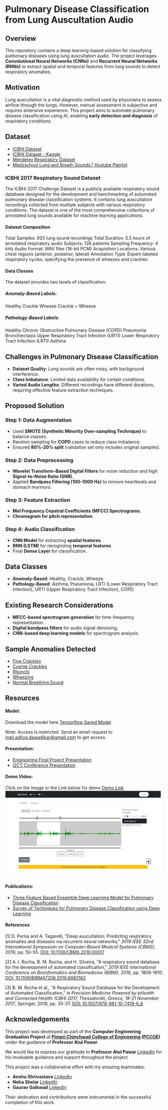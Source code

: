 # **Pulmonary Disease Classification from Lung Auscultation Audio**

## **Overview**
This repository contains a deep learning-based solution for classifying pulmonary diseases using lung auscultation audio. The project leverages **Convolutional Neural Networks (CNNs)** and **Recurrent Neural Networks (RNNs)** to extract spatial and temporal features from lung sounds to detect respiratory anomalies.

## **Motivation**
Lung auscultation is a vital diagnostic method used by physicians to assess airflow through the lungs. However, manual assessment is subjective and requires extensive experience. This project aims to automate pulmonary disease classification using AI, enabling **early detection and diagnosis** of respiratory conditions.

## **Dataset**
- [ICBHI Dataset](https://anvilproject.org/guides/content/creating-links)
- [ICBHI Dataset - Kaggle](https://www.kaggle.com/datasets/vbookshelf/respiratory-sound-database)
- [Mendeley Respiratory Dataset](https://data.mendeley.com/datasets/fr7zvy8j5s/1)
- [Medzschool Lung and Breath Sounds | Youtube Playlist](https://www.youtube.com/playlist?list=PL3n8cHP87ijAalXtLG2YbDpuwjxuJRR-A)

### ICBHI 2017 Respiratory Sound Dataset
The ICBHI 2017 Challenge Dataset is a publicly available respiratory sound database designed for the development and benchmarking of automated pulmonary disease classification systems. It contains lung auscultation recordings collected from multiple subjects with various respiratory conditions. The dataset is one of the most comprehensive collections of annotated lung sounds available for machine learning applications.

#### Dataset Composition
Total Samples: 920 lung sound recordings
Total Duration: 5.5 hours of annotated respiratory audio
Subjects: 126 patients
Sampling Frequency: 4 kHz
Audio Format: WAV files (16-bit PCM)
Acquisition Locations: Various chest regions (anterior, posterior, lateral)
Annotation Type: Expert-labeled respiratory cycles, specifying the presence of wheezes and crackles

#### Data Classes
The dataset provides two levels of classification:

##### Anomaly-Based Labels:
Healthy
Crackle
Wheeze
Crackle + Wheeze

##### Pathology-Based Labels:
Healthy
Chronic Obstructive Pulmonary Disease (COPD)
Pneumonia
Bronchiectasis
Upper Respiratory Tract Infection (URTI)
Lower Respiratory Tract Infection (LRTI)
Asthma

## **Challenges in Pulmonary Disease Classification**
- **Dataset Quality**: Lung sounds are often noisy, with background interference.
- **Class Imbalance**: Limited data availability for certain conditions.
- **Varied Audio Lengths**: Different recordings have different durations, requiring effective feature extraction techniques.

## **Proposed Solution**
### **Step 1: Data Augmentation**
- Used **SMOTE (Synthetic Minority Over-sampling Technique)** to balance classes.
- Random sampling for **COPD** cases to reduce class imbalance.
- Ensured **80%-20% split** (validation set only includes original samples).

### **Step 2: Data Preprocessing**
- **Wavelet Transform-Based Digital Filters** for noise reduction and high **Signal-to-Noise Ratio (SNR)**.
- Applied **Bandpass Filtering (100-1000 Hz)** to remove heartbeats and stomach murmurs.

### **Step 3: Feature Extraction**
- **Mel Frequency Cepstral Coefficients (MFCC) Spectrograms**.
- **Chromagram for pitch representation**.

### **Step 4: Audio Classification**
- **CNN Model** for extracting **spatial features**.
- **RNN (LSTM)** for recognizing **temporal features**.
- Final **Dense Layer** for classification.

## **Data Classes**
- **Anomaly-Based**: Healthy, Crackle, Wheeze.
- **Pathology-Based**: Asthma, Pneumonia, LRTI (Lower Respiratory Tract Infection), URTI (Upper Respiratory Tract Infection), COPD.

## **Existing Research Considerations**
- **MFCC-based spectrogram generation** for time-frequency representation.
- **Digital bandpass filters** for audio signal denoising.
- **CNN-based deep learning models** for spectrogram analysis.

## **Sample Anomalies Detected**
- [Fine Crackles](https://youtu.be/LHqqvrm2j6g?feature=shared)
- [Coarse Crackles](https://youtu.be/aSor2XBc9K8?feature=shared)
- [Rhonchi](https://youtu.be/YgDiMpCZo0w?feature=shared)
- [Wheezing](https://youtu.be/T4qNgi4Vrvo?feature=shared)
- [Normal Breathing Sound](https://youtu.be/VtnMRG0ORLs?feature=shared)

## Resources
#### Model:
Download the model here
[Tensorflow Saved Model](https://drive.google.com/file/d/1Xke8r07-jbsDyM8Jh418LhefxMTzU4UA/view?usp=sharing)

Note: Access is restricted. Send an email request to [mail.aditya.dawadikar@gmail.com](mail.aditya.dawadikar@gmail.com) to get access.

#### Presentation:
- [Engineering Final Project Presentation](https://docs.google.com/presentation/d/15R2Iyz_M9i4dbqN_sUWLinD1h3o7cjtXT-Gp99novzo/edit?usp=sharing)
- [I2CT Conference Presentation](https://docs.google.com/presentation/d/1-KFvnOl_XnS4Zpr9hkuNm3tvvOkU7XIp/edit?usp=sharing&ouid=117691464471384648220&rtpof=true&sd=true)
#### Demo Video:
Click on the Image or the Link below for demo
[Demo Link](https://drive.google.com/file/d/1fIFL_JiWWNA0UfrlYhAA_KIp5FDaeK3-/view?usp=drive_link)
[![Application View](https://github.com/Aditya-Dawadikar/Pulmonary-Disease-Classification/blob/main/Pulmonary%20Disease%20Classification%20App%20demo.png)](https://drive.google.com/file/d/1fIFL_JiWWNA0UfrlYhAA_KIp5FDaeK3-/view?usp=drive_link)
#### Publications:
- [Three Feature Based Ensemble Deep Learning Model for Pulmonary Disease Classification](https://d1wqtxts1xzle7.cloudfront.net/99695152/IRJET_V10I2102-libre.pdf?1678512429=&response-content-disposition=inline%3B+filename%3DThree_Feature_Based_Ensemble_Deep_Learni.pdf&Expires=1739318525&Signature=UoGpWP6CeD3tnRXG4W8H9VTOI0h9VBzU94hrYGtMa~DLzovgQ2C0Nh-vzkENK4nt8-Sbic39dzCw540AWSi0AiVKByvJW4TNeJFwwFRzFxscd8CARTRO-M31afoypt7E32xuCbukDSM3x3LeEKEBedRy0TfY4iJvk9aRo4E9ZI4h1S8AdVXJfuLqsA~ZqtjRHiHwXAMjMsxVwi2onhKx9eztZFoH0x48eW0U17ZYIMcwFnkY4~HC8p8f5PZxnWo2Nuj71pLCQCI1mRInahvTjGbFBxIghGEJbgD5GGmqd-1MpqUO0tfHaAc6Mn7qRRAoNSnv9SCmX3MRhX-0IUxRwQ__&Key-Pair-Id=APKAJLOHF5GGSLRBV4ZA)
- [Survey of Techniques for Pulmonary Disease Classification using Deep Learning](https://ieeexplore.ieee.org/abstract/document/9824879)

#### References

[1] D. Perna and A. Tagarelli, "Deep auscultation: Predicting respiratory anomalies and diseases via recurrent neural networks," *2019 IEEE 32nd International Symposium on Computer-Based Medical Systems (CBMS)*, 2019, pp. 50-55. [DOI: 10.1109/CBMS.2019.00017](https://ieeexplore.ieee.org/abstract/document/8621273)

[2] A. I. Rocha, B. M. Rocha, and H. Silveira, "A respiratory sound database for the development of automated classification," *2019 IEEE International Conference on Bioinformatics and Biomedicine (BIBM)*, 2019, pp. 1806-1810. [DOI: 10.1109/BIBM47256.2019.8983182](https://ieeexplore.ieee.org/abstract/document/8787435)

[3] B. M. Rocha et al., "A Respiratory Sound Database for the Development of Automated Classification," in *Precision Medicine Powered by pHealth and Connected Health: ICBHI 2017, Thessaloniki, Greece, 18-21 November 2017*, Springer, 2018, pp. 33-37. [DOI: 10.1007/978-981-10-7419-6_6](https://link.springer.com/chapter/10.1007/978-981-10-7419-6_6)

## Acknowledgements

This project was developed as part of the **Computer Engineering Graduation Project** at **[Pimpri Chinchwad College of Engineering (PCCOE)](https://computer.pccoepune.com/)** under the guidance of **Professor Atul Pawar**.

We would like to express our gratitude to **Professor Atul Pawar** [LinkedIn](https://www.linkedin.com/in/atul-gulabrao-pawar-16a9ba349/) for his invaluable guidance and support throughout the project.

This project was a collaborative effort with my amazing teammates:
- **Anshu Shrivastava** [LinkedIn](https://www.linkedin.com/in/anshu-srivastava0613/)
- **Neha Shelar** [LinkedIn](https://www.linkedin.com/in/neha-shelar/)
- **Gaurav Gaikwad** [LinkedIn](https://www.linkedin.com/in/gauravgaikwad1/)

Their dedication and contributions were instrumental in the successful completion of this work.
